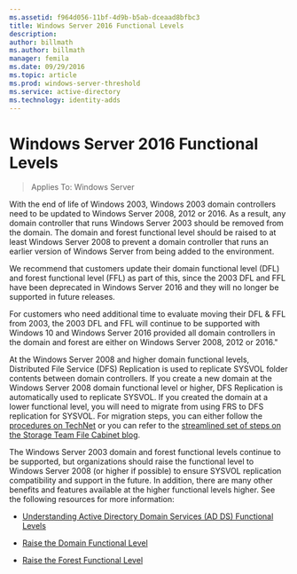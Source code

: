 ```yaml
---
ms.assetid: f964d056-11bf-4d9b-b5ab-dceaad8bfbc3
title: Windows Server 2016 Functional Levels
description:
author: billmath
ms.author: billmath
manager: femila
ms.date: 09/29/2016
ms.topic: article
ms.prod: windows-server-threshold
ms.service: active-directory
ms.technology: identity-adds
---
```


# Windows Server 2016 Functional Levels

>Applies To: Windows Server 
 
With the end of life of Windows 2003, Windows 2003 domain controllers need to be updated to Windows Server 2008, 2012 or 2016. As a result, any domain controller that runs Windows Server 2003 should be removed from the domain. The domain and forest functional level should be raised to at least Windows Server 2008 to prevent a domain controller that runs an earlier version of Windows Server from being added to the environment.  
  
We recommend that customers update their domain functional level (DFL) and forest functional level (FFL) as part of this, since the 2003 DFL and FFL have been deprecated in Windows Server 2016 and they will no longer be supported in future releases.   
  
For customers who need additional time to evaluate moving their DFL & FFL from 2003, the 2003 DFL and FFL will continue to be supported with Windows 10 and Windows Server 2016 provided all domain controllers in the domain and forest are either on Windows Server 2008, 2012 or 2016."  
   
At the Windows Server 2008 and higher domain functional levels, Distributed File Service (DFS) Replication is used to replicate SYSVOL folder contents between domain controllers. If you create a new domain at the Windows Server 2008 domain functional level or higher, DFS Replication is automatically used to replicate SYSVOL. If you created the domain at a lower functional level, you will need to migrate from using FRS to DFS replication for SYSVOL. For migration steps, you can either follow the [procedures on TechNet](https://technet.microsoft.com/library/dd640019(v=WS.10).aspx) or you can refer to the [streamlined set of steps on the Storage Team File Cabinet blog](http://blogs.technet.com/b/filecab/archive/2014/06/25/streamlined-migration-of-frs-to-dfsr-sysvol.aspx).  
  
The Windows Server 2003 domain and forest functional levels continue to be supported, but organizations should raise the functional level to Windows Server 2008 (or higher if possible) to ensure SYSVOL replication compatibility and support in the future. In addition, there are many other benefits and features available at the higher functional levels higher. See the following resources for more information:  
  
-   [Understanding Active Directory Domain Services (AD DS) Functional Levels](https://technet.microsoft.com/library/understanding-active-directory-functional-levels(WS.10).aspx)  
  
-   [Raise the Domain Functional Level](https://technet.microsoft.com/library/cc753104.aspx)  
  
-   [Raise the Forest Functional Level](https://technet.microsoft.com/library/cc730985.aspx)


